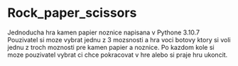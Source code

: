 # Rock_paper_scissors
Jednoducha hra kamen papier noznice napisana v Pythone 3.10.7
Pouzivatel si moze vybrat jednu z 3 mozsnosti a hra voci botovy ktory si voli jednu z troch moznosti pre kamen papier a noznice.
Po kazdom kole si moze pouzivatel vybrat ci chce pokracovat v hre alebo si praje hru ukoncit.
